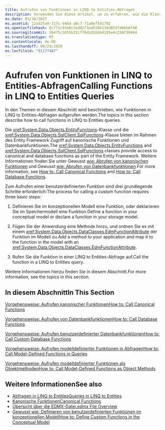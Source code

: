 ```yaml
---
title: Aufrufen von Funktionen in LINQ to Entities-Abfragen
description: Verwenden Sie diese Artikel, um zu erfahren, wie die Klassen EntityFunctions und SqlFunctions Zugriff auf kanonische Funktionen und Datenbankfunktionen als Teil der Entity Framework bereitstellen.
ms.date: 03/30/2017
ms.assetid: 12a525a9-727c-4464-a0c7-71a0ef541792
ms.openlocfilehash: 8c771c93e0c3ed82f3ad550613dd855fd06b6f48
ms.sourcegitcommit: 5b475c1855b32cf78d2d1bbb4295e4c236f39464
ms.translationtype: MT
ms.contentlocale: de-DE
ms.lasthandoff: 09/24/2020
ms.locfileid: "91177487"
---
```

# <a name="calling-functions-in-linq-to-entities-queries"></a><span data-ttu-id="d2e13-103">Aufrufen von Funktionen in LINQ to Entities-Abfragen</span><span class="sxs-lookup"><span data-stu-id="d2e13-103">Calling Functions in LINQ to Entities Queries</span></span>

<span data-ttu-id="d2e13-104">In den Themen in diesem Abschnitt wird beschrieben, wie Funktionen in LINQ to Entities-Abfragen aufgerufen werden.</span><span class="sxs-lookup"><span data-stu-id="d2e13-104">The topics in this section describe how to call functions in LINQ to Entities queries.</span></span>  
  
 <span data-ttu-id="d2e13-105">Die <xref:System.Data.Objects.EntityFunctions>-Klasse und die <xref:System.Data.Objects.SqlClient.SqlFunctions>-Klasse bieten im Rahmen des Entity Framework Zugriff auf kanonische Funktionen und Datenbankfunktionen.</span><span class="sxs-lookup"><span data-stu-id="d2e13-105">The <xref:System.Data.Objects.EntityFunctions> and <xref:System.Data.Objects.SqlClient.SqlFunctions> classes provide access to canonical and database functions as part of the Entity Framework.</span></span> <span data-ttu-id="d2e13-106">Weitere Informationen finden Sie unter Gewusst [wie: Abrufen von kanonischen Funktionen](how-to-call-canonical-functions.md) und Gewusst [wie: Abrufen von Datenbankfunktionen](how-to-call-database-functions.md).</span><span class="sxs-lookup"><span data-stu-id="d2e13-106">For more information, see [How to: Call Canonical Functions](how-to-call-canonical-functions.md) and [How to: Call Database Functions](how-to-call-database-functions.md).</span></span>  
  
 <span data-ttu-id="d2e13-107">Zum Aufrufen einer benutzerdefinierten Funktion sind drei grundlegende Schritte erforderlich:</span><span class="sxs-lookup"><span data-stu-id="d2e13-107">The process for calling a custom function requires three basic steps:</span></span>  
  
1. <span data-ttu-id="d2e13-108">Definieren Sie im konzeptionellen Modell eine Funktion, oder deklarieren Sie im Speichermodell eine Funktion.</span><span class="sxs-lookup"><span data-stu-id="d2e13-108">Define a function in your conceptual model or declare a function in your storage model.</span></span>  
  
2. <span data-ttu-id="d2e13-109">Fügen Sie der Anwendung eine Methode hinzu, und ordnen Sie es mit einem <xref:System.Data.Objects.DataClasses.EdmFunctionAttribute> der Funktion im Modell zu.</span><span class="sxs-lookup"><span data-stu-id="d2e13-109">Add a method to your application and map it to the function in the model with an <xref:System.Data.Objects.DataClasses.EdmFunctionAttribute>.</span></span>  
  
3. <span data-ttu-id="d2e13-110">Rufen Sie die Funktion in einer LINQ to Entities-Abfrage auf.</span><span class="sxs-lookup"><span data-stu-id="d2e13-110">Call the function in a LINQ to Entities query.</span></span>  
  
 <span data-ttu-id="d2e13-111">Weitere Informationen hierzu finden Sie in diesem Abschnitt.</span><span class="sxs-lookup"><span data-stu-id="d2e13-111">For more information, see the topics in this section.</span></span>  
  
## <a name="in-this-section"></a><span data-ttu-id="d2e13-112">In diesem Abschnitt</span><span class="sxs-lookup"><span data-stu-id="d2e13-112">In This Section</span></span>  

 [<span data-ttu-id="d2e13-113">Vorgehensweise: Aufrufen kanonischer Funktionen</span><span class="sxs-lookup"><span data-stu-id="d2e13-113">How to: Call Canonical Functions</span></span>](how-to-call-canonical-functions.md)  
  
 [<span data-ttu-id="d2e13-114">Vorgehensweise: Aufrufen von Datenbankfunktionen</span><span class="sxs-lookup"><span data-stu-id="d2e13-114">How to: Call Database Functions</span></span>](how-to-call-database-functions.md)  
  
 [<span data-ttu-id="d2e13-115">Vorgehensweise: Aufrufen benutzerdefinierter Datenbankfunktionen</span><span class="sxs-lookup"><span data-stu-id="d2e13-115">How to: Call Custom Database Functions</span></span>](how-to-call-custom-database-functions.md)  
  
 [<span data-ttu-id="d2e13-116">Vorgehensweise: Aufrufen modelldefinierter Funktionen in Abfragen</span><span class="sxs-lookup"><span data-stu-id="d2e13-116">How to: Call Model-Defined Functions in Queries</span></span>](how-to-call-model-defined-functions-in-queries.md)  
  
 [<span data-ttu-id="d2e13-117">Vorgehensweise: Aufrufen modelldefinierter Funktionen als Objektmethoden</span><span class="sxs-lookup"><span data-stu-id="d2e13-117">How to: Call Model-Defined Functions as Object Methods</span></span>](how-to-call-model-defined-functions-as-object-methods.md)  
  
## <a name="see-also"></a><span data-ttu-id="d2e13-118">Weitere Informationen</span><span class="sxs-lookup"><span data-stu-id="d2e13-118">See also</span></span>

- [<span data-ttu-id="d2e13-119">Abfragen in LINQ to Entities</span><span class="sxs-lookup"><span data-stu-id="d2e13-119">Queries in LINQ to Entities</span></span>](queries-in-linq-to-entities.md)
- [<span data-ttu-id="d2e13-120">Kanonische Funktionen</span><span class="sxs-lookup"><span data-stu-id="d2e13-120">Canonical Functions</span></span>](canonical-functions.md)
- <span data-ttu-id="d2e13-121">[Übersicht über die EDMX-Datei](/previous-versions/dotnet/netframework-4.0/cc982042(v=vs.100))</span><span class="sxs-lookup"><span data-stu-id="d2e13-121">[.edmx File Overview](/previous-versions/dotnet/netframework-4.0/cc982042(v=vs.100))</span></span>
- <span data-ttu-id="d2e13-122">[Gewusst wie: Definieren von benutzerdefinierten Funktionen im konzeptionellen Modell](/previous-versions/dotnet/netframework-4.0/dd456812(v=vs.100))</span><span class="sxs-lookup"><span data-stu-id="d2e13-122">[How to: Define Custom Functions in the Conceptual Model](/previous-versions/dotnet/netframework-4.0/dd456812(v=vs.100))</span></span>
